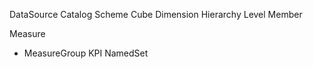 
DataSource
Catalog
Scheme
Cube
Dimension
Hierarchy
Level
Member

Measure
- MeasureGroup
KPI
NamedSet